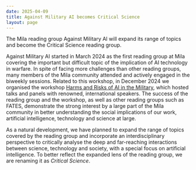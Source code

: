 ```yaml
---
date: 2025-04-09
title: Against Military AI becomes Critical Science
layout: page
---
```

The Mila reading group Against Military AI will expand its range of topics and become the Critical Science reading group.

Against Military AI started in March 2024 as the first reading group at Mila covering the important but difficult topic of the implication of AI technology in warfare. In spite of facing more challenges than other reading groups, many members of the Mila community attended and actively engaged in the biweekly sessions. Related to this workshop, in December 2024 we organised the workshop [Harms and Risks of AI in the Military](https://www.harms-risks-ai-military.org/), which hosted talks and panels with renowned, international speakers. The success of the reading group and the workshop, as well as other reading groups such as FATES, demonstrate the strong interest by a large part of the Mila community in better understanding the social implications of our work, artificial intelligence, technology and science at large.

As a natural development, we have planned to expand the range of topics covered by the reading group and incorporate an interdisciplinary perspective to critically analyse the deep and far-reaching interactions between science, technology and society, with a special focus on artificial intelligence. To better reflect the expanded lens of the reading group, we are renaming it as _Critical Science_.
